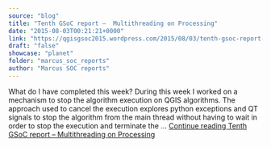 ```yaml
---
source: "blog"
title: "Tenth GSoC report –  Multithreading on Processing"
date: "2015-08-03T00:21:21+0000"
link: "https://qgisgsoc2015.wordpress.com/2015/08/03/tenth-gsoc-report-multithreading-on-processing/"
draft: "false"
showcase: "planet"
folder: "marcus_soc_reports"
author: "Marcus SOC reports"
---
```


What do I have completed this week? During this week I worked on a mechanism to stop the algorithm execution on QGIS algorithms. The approach used to cancel the execution explores python exceptions and QT signals to stop the algorithm from the main thread without having to wait in order to stop the execution and terminate the &#8230; <a class="more-link" href="https://qgisgsoc2015.wordpress.com/2015/08/03/tenth-gsoc-report-multithreading-on-processing/">Continue reading <span class="screen-reader-text">Tenth GSoC report &#8211;  Multithreading on&#160;Processing</span></a>
